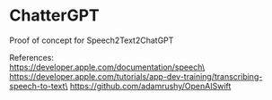 # ChatterGPT
Proof of concept for Speech2Text2ChatGPT

References:\
https://developer.apple.com/documentation/speech\
https://developer.apple.com/tutorials/app-dev-training/transcribing-speech-to-text\
https://github.com/adamrushy/OpenAISwift
